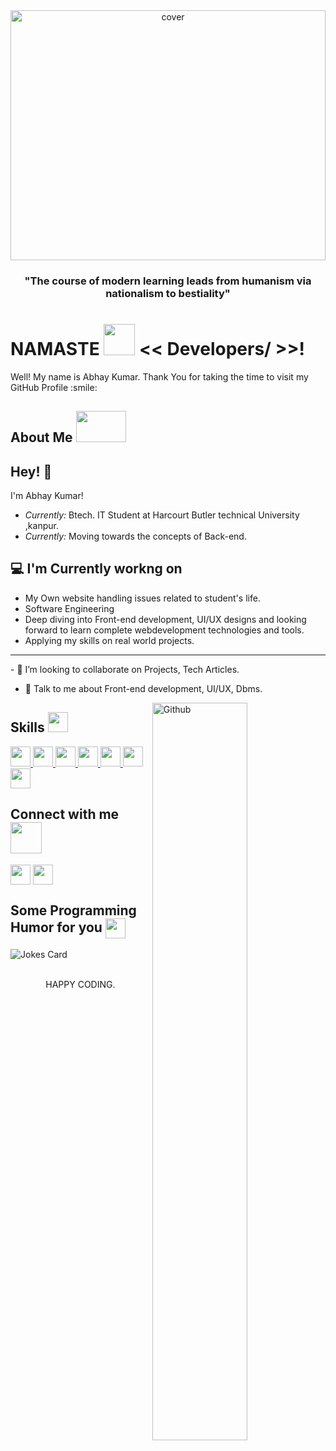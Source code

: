 <div align="center">
<img width="100%" height = "400px" src="https://www.bing.com/th/id/OGC.ad63cf74bc87f120c46f32e10d6e0627?pid=1.7&rurl=https%3a%2f%2fhips.hearstapps.com%2fpop.h-cdn.co%2fassets%2f17%2f44%2f640x320%2flandscape-1509740451-trippy.gif%3fresize%3d1200%3a*&ehk=0aIV7UM%2bCzaQJe7yJybVlINPMKoraHuA%2bwGa0fEnIs8%3d" alt="cover" />
</div>
<h3 align="center">"The course of modern learning leads from humanism via nationalism to bestiality"</h3>

<h1>NAMASTE <img src ="https://www.bing.com/th/id/OGC.8236d454cdd5a548556aafa6176f938c?pid=1.7&rurl=https%3a%2f%2fmedia1.tenor.com%2fimages%2f8236d454cdd5a548556aafa6176f938c%2ftenor.gif%3fitemid%3d16705093&ehk=nEKsIch%2bZFFqzYj9mndw5JLpPHA7JhuOQWwt1JrUpIE%3d" width = 50px height='50px'> << Developers/ >>!  </h1>
<p align='center'>

</p>
<div size='20px'> Well! My name is Abhay Kumar. Thank You for taking the time to visit my GitHub Profile :smile: 
</div>

<h2> About Me <img src = "https://www.bing.com/th/id/OGC.18867b0c57bb4aadb3b2f5eaad8e4ff3?pid=1.7&rurl=https%3a%2f%2fi.pinimg.com%2foriginals%2f9a%2fe0%2f0f%2f9ae00fe40fa78aac4bf8dea4e8896189.gif&ehk=0YFluzF4TqcOf%2bisQjb5RKwDxShjNgg0bblyJyZRDUQ%3d" width = 80px height='50px'></h2>




<h2>Hey! 👋</h2>


I'm Abhay Kumar! 
- <i>Currently:</i> Btech. IT Student at Harcourt Butler technical University ,kanpur. 
- <i>Currently:</i> Moving towards the concepts of Back-end.

<h2>💻 I'm Currently workng on</h2>

- My Own website handling issues related to student's life.
- Software Engineering
- Deep diving into Front-end development, UI/UX designs and looking forward to learn complete webdevelopment technologies and tools.
- Applying my skills on real world projects.

<hr>
- 👯 I’m looking to collaborate on Projects, Tech Articles.

- 💬 Talk to me about Front-end development, UI/UX, Dbms. 



<img width="55%" align="right" alt="Github" src="https://www.bing.com/th/id/OGC.6b9cadb5ed2c5bed40b91634eed9231a?pid=1.7&rurl=https%3a%2f%2fblog-c7ff.kxcdn.com%2fblog%2fwp-content%2fuploads%2f2019%2f05%2fIronMan.gif&ehk=4vynVFcJP0I6n8vKEHFWekqVGLxB%2f9uuNk%2bVIhDkLYY%3d" />







<h2> Skills <img src = "https://raw.githubusercontent.com/rahulbanerjee26/githubProfileReadmeGenerator/main/gifs/code.gif" width = 32px height=32px> </h2>
<a href= https://github.com/Dhruv-0001?tab=repositories&q=&type=&language=bootstrap&sort= > <img width ='32px' height='32px' src ='https://raw.githubusercontent.com/rahulbanerjee26/githubAboutMeGenerator/main/icons/bootstrap.svg'> </a>
<a href= https://github.com/Dhruv-0001?tab=repositories&q=&type=&language=c&sort= > <img width ='32px' height='32px' src ='https://raw.githubusercontent.com/rahulbanerjee26/githubAboutMeGenerator/main/icons/c.svg'> </a>
<a href= https://github.com/Dhruv-0001?tab=repositories&q=&type=&language=mysql&sort= > <img width ='32px' height='32px' src ='https://raw.githubusercontent.com/rahulbanerjee26/githubAboutMeGenerator/main/icons/mysql.svg'> </a>
<a href= https://github.com/Dhruv-0001?tab=repositories&q=&type=&language=tailwind&sort= > <img width ='32px' height='32px' src ='https://raw.githubusercontent.com/rahulbanerjee26/githubAboutMeGenerator/main/icons/tailwind.svg'> </a>
<a href= https://github.com/Dhruv-0001?tab=repositories&q=&type=&language=css&sort= > <img width ='32px' height='32px' src ='https://raw.githubusercontent.com/rahulbanerjee26/githubAboutMeGenerator/main/icons/css.svg'> </a>
<a href= https://github.com/Dhruv-0001?tab=repositories&q=&type=&language=javascript&sort= > <img width ='32px' height='32px' src ='https://raw.githubusercontent.com/rahulbanerjee26/githubAboutMeGenerator/main/icons/javascript.svg'> </a>
<a href= https://github.com/Dhruv-0001?tab=repositories&q=&type=&language=python&sort= > <img width ='32px' height='32px' src ='https://raw.githubusercontent.com/rahulbanerjee26/githubAboutMeGenerator/main/icons/python.svg'> </a>


<h2> Connect with me <img src='https://raw.githubusercontent.com/rahulbanerjee26/githubProfileReadmeGenerator/main/gifs/handShake.gif' width="50px" height=50px> </h2>
<a href = 'linkedin.com/in/abhay-kumar-6586b220a'> <img width = '32px' align= 'center' src="https://raw.githubusercontent.com/rahulbanerjee26/githubAboutMeGenerator/main/icons/linked-in-alt.svg"/></a> 
<a href = 'https://github.com/KumarAbhay98'> <img width = '32px' align= 'center' src="https://raw.githubusercontent.com/rahulbanerjee26/githubAboutMeGenerator/main/icons/github.svg"/></a> 




<h2> Some Programming Humor for you <img align ='center' src='https://raw.githubusercontent.com/rahulbanerjee26/githubProfileReadmeGenerator/main/gifs/winkFace.gif' width = '32px' height= '32px'></h2>

![Jokes Card](https://readme-jokes.vercel.app/api?theme=synthwave)


<br>
<footer align='center'>HAPPY CODING.</a> </footer>

<!---
KumarAbhay98/KumarAbhay98 is a ✨ special ✨ repository because its `README.md` (this file) appears on your GitHub profile.
You can click the Preview link to take a look at your changes.
--->
